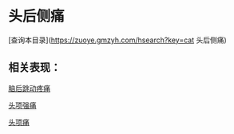 # 头后侧痛
[查询本目录](https://zuoye.gmzyh.com/hsearch?key=cat 头后侧痛)

## 相关表现：

[脑后跳动疼痛](https://zuoye.gmzyh.com/search?key=脑后跳动疼痛)
[头项强痛](https://zuoye.gmzyh.com/search?key=头项强痛)
[头项痛](https://zuoye.gmzyh.com/search?key=头项痛)